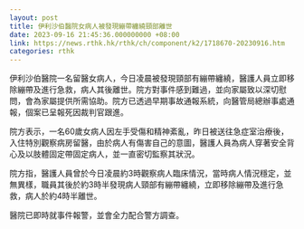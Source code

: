 ```yaml
---
layout: post
title: 伊利沙伯醫院女病人被發現繃帶纏繞頸部離世
date: 2023-09-16 21:45:36.000000000 +08:00
link: https://news.rthk.hk/rthk/ch/component/k2/1718670-20230916.htm
categories: rthk
---
```


伊利沙伯醫院一名留醫女病人，今日凌晨被發現頸部有繃帶纏繞，醫護人員立即移除繃帶及進行急救，病人其後離世。院方對事件感到難過，並向家屬致以深切慰問，會為家屬提供所需協助。院方已透過早期事故通報系統，向醫管局總辦事處通報，個案已呈報死因裁判官跟進。

院方表示，一名60歲女病人因左手受傷和精神紊亂，昨日被送往急症室治療後，入住特別觀察病房留醫，由於病人有傷害自己的意圖，醫護人員為病人穿著安全背心及以肢體固定帶固定病人，並一直密切監察其狀況。

院方指，醫護人員曾於今日凌晨約3時觀察病人臨床情況，當時病人情況穩定，並無異樣，職員其後於約3時半發現病人頸部有繃帶纏繞，立即移除繃帶及進行急救，病人於約4時半離世。

醫院已即時就事件報警，並會全力配合警方調查。
